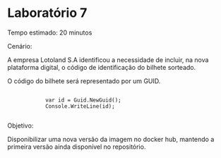 # Laboratório 7

Tempo estimado: 20 minutos

Cenário: 

<p>A empresa Lotoland S.A identificou a necessidade de incluir, na nova plataforma digital, o código de identificação do bilhete sorteado.</p>

<p>O código do bilhete será representado por um GUID.</p>

 <pre><code class='language-cs'>
            var id = Guid.NewGuid();
            Console.WriteLine(id);
         </code></pre>

Objetivo: 

<p>Disponibilizar uma nova versão da imagem no docker hub, mantendo a primeira versão ainda disponível no repositório.</p>
